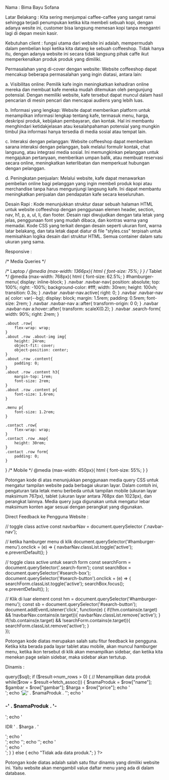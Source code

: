 Nama : Bima Bayu Sofana

Latar Belakang : Kita sering menjumpai caffee-caffee yang sangat ramai sehingga terjadi penumpukan ketika kita membeli sebuah kopi, dengan adanya wesite ini, customer bisa langsung memesan kopi tanpa mengantri lagi di depan mesin kasir.

Kebutuhan client : fungsi utama dari website ini adalah, mempermudah dalam pembelian kopi ketika kita datang ke sebuah coffeeshop. Tidak hanya itu, dengan adanya website ini secara tidak langsung pihak caffe ikut memperkenalkan produk produk yang dimiliki.

Permasalahan yang di-cover dengan website: Website coffeeshop dapat mencakup beberapa permasalahan yang ingin diatasi, antara lain:

a. Visibilitas online: Pemilik kafe ingin meningkatkan kehadiran online mereka dan membuat kafe mereka mudah ditemukan oleh pengunjung potensial. Dengan memiliki website, kafe tersebut dapat muncul dalam hasil pencarian di mesin pencari dan mencapai audiens yang lebih luas.

b. Informasi yang lengkap: Website dapat memberikan platform untuk menampilkan informasi lengkap tentang kafe, termasuk menu, harga, deskripsi produk, kebijakan pembayaran, dan kontak. Hal ini membantu menghindari ketidakjelasan atau kesalahpahaman potensial yang mungkin timbul jika informasi hanya tersedia di media sosial atau tempat lain.

c. Interaksi dengan pelanggan: Website coffeeshop dapat memberikan sarana interaksi dengan pelanggan, baik melalui formulir kontak, chat langsung, atau integrasi media sosial. Ini memungkinkan pelanggan untuk mengajukan pertanyaan, memberikan umpan balik, atau membuat reservasi secara online, meningkatkan keterlibatan dan memperkuat hubungan dengan pelanggan.

d. Peningkatan penjualan: Melalui website, kafe dapat menawarkan pembelian online bagi pelanggan yang ingin membeli produk kopi atau merchandise tanpa harus mengunjungi langsung kafe. Ini dapat membantu meningkatkan penjualan dan pendapatan kafe secara keseluruhan.


Desain Rapi :
Kode menunjukkan struktur dasar sebuah halaman HTML untuk website coffeeshop dengan penggunaan elemen header, section, nav, h1, p, a, ul, li, dan footer.
Desain rapi diwujudkan dengan tata letak yang jelas, penggunaan font yang mudah dibaca, dan kontras warna yang memadai.
Kode CSS yang terkait dengan desain seperti ukuran font, warna latar belakang, dan tata letak dapat diatur di file "styles.css" terpisah untuk memisahkan logika desain dari struktur HTML.
Semua container dalam satu ukuran yang sama.

Responsive :

/* Media Queries */

/* Laptop */
@media (max-width: 1366px){
    html {
        font-size: 75%;
    }
}
/* Tablet */
@media (max-width: 768px){
    html {
        font-size: 62.5%;
    }
    #hamburger-menu{
        display: inline-block;
    }
    .navbar .navbar-nav{
        position: absolute;
        top: 100%;
        right: -100%;
        background-color: #fff;
        width: 30rem;
        height: 100vh;
        transition: 0.3s;
    }
    .navbar .navbar-nav.active{
        right: 0;
    }
    .navbar .navbar-nav a{
        color: var(--bg);
        display: block;
        margin: 1.5rem;
        padding: 0.5rem;
        font-size: 2rem;
    }
    .navbar .navbar-nav a::after{
        transform-origin: 0 0;
    }
    .navbar .navbar-nav a:hover::after{
        transform: scaleX(0.2);
    }
    .navbar .search-form{
        width: 90%;
        right: 2rem;
    }

    .about .row{
        flex-wrap: wrap;
    }
    .about .row .about-img img{
        height: 24rem;
        object-fit: cover;
        object-position: center;
    }
    .about .row .content{
        padding: 0;
    }
    .about .row .content h3{
        margin-top: 1rem;
        font-size: 2rem;
    }
    .about .row .content p{
        font-size: 1.6rem;
    }

    .menu p{
        font-size: 1.2rem;
    }

    .contact .row{
        flex-wrap: wrap;
    }
    .contact .row .map{
        height: 30rem;
    }
    .contact .row form{
        padding: 0;
    }
}
/* Mobile */
@media (max-width: 450px){
    html {
        font-size: 55%;
    }
}

Potongan kode di atas menunjukkan penggunaan media query CSS untuk mengatur tampilan website pada berbagai ukuran layar.
Dalam contoh ini, pengaturan tata letak menu berbeda untuk tampilan mobile (ukuran layar maksimum 767px), tablet (ukuran layar antara 768px dan 1023px), dan perangkat lainnya.
Media query juga digunakan untuk mengatur lebar maksimum konten agar sesuai dengan perangkat yang digunakan.

Direct Feedback ke Pengguna Website :

// toggle class active
const navbarNav = document.querySelector
('.navbar-nav');

// ketika hamburger menu di klik
document.querySelector('#hamburger-menu').onclick = (e) => {
    navbarNav.classList.toggle('active');
    e.preventDefault();
}

// toggle class active untuk search form
const searchForm = document.querySelector('.search-form');
const searchBox = document.querySelector('#search-box');
document.querySelector('#search-button').onclick = (e) => {
    searchForm.classList.toggle('active');
    searchBox.focus();
    e.preventDefault();
};

// Klik di luar element
const hm = document.querySelector('#hamburger-menu');
const sb = document.querySelector('#search-button');
document.addEventListener('click', function(e) {
    if(!hm.contains(e.target) && !navbarNav.contains(e.target)){
        navbarNav.classList.remove('active');
    }
    if(!sb.contains(e.target) && !searchForm.contains(e.target)){
        searchForm.classList.remove('active');
    }    
});

Potongan kode diatas merupakan salah satu fitur feedback ke pengguna. Ketika kita berada pada layar tablet atau mobile, akan muncul hamburger menu, ketika ikon tersebut di klik akan menampilkan sidebar, dan ketika kita menekan page selain sidebar, maka sidebar akan tertutup.

Dinamis :
 <?php
            // Mengambil data produk dari database
                $sql = "SELECT * FROM product";
                $result = $conn->query($sql);

                if ($result->num_rows > 0) {
                    // Menampilkan data produk
                    while($row = $result->fetch_assoc()) {
                        $namaProduk = $row["name"];
                        $gambar = $row["gambar"];
                        $harga = $row["price"];

                        echo '<div class="menu-card">';
                        echo '<img src="' . $gambar . '" alt="' . $namaProduk . '">';
                        echo '<h3 class="menu-card-title">-' . $namaProduk . '-</h3>';
                        echo '<p class="menu-card-price">IDR ' . $harga . '</p>';
                        echo '<div class="menu-icon">';
                        echo '<a href="#"><i data-feather="shopping-cart"></i></a>';
                        echo '<a href="#"><i data-feather="eye"></i></a>';
                        echo '</div>';
                        echo '</div>';
                    }
                } else {
                    echo "Tidak ada data produk.";
                }
            ?>

Potongan kode diatas adalah salah satu fitur dinamis yang dimiliki website ini. Yaitu website akan mengambil value daftar menu yang ada di dalam database. 

